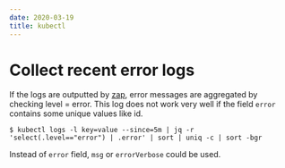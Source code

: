 ```yaml
---
date: 2020-03-19
title: kubectl
---
```

# Collect recent error logs
If the logs are outputted by [zap](https://github.com/uber-go/zap), error messages are aggregated by checking level = error.
This log does not work very well if the field `error` contains some unique values like id.

```
$ kubectl logs -l key=value --since=5m | jq -r 'select(.level=="error") | .error' | sort | uniq -c | sort -bgr
```

Instead of `error` field, `msg` or `errorVerbose` could be used.
